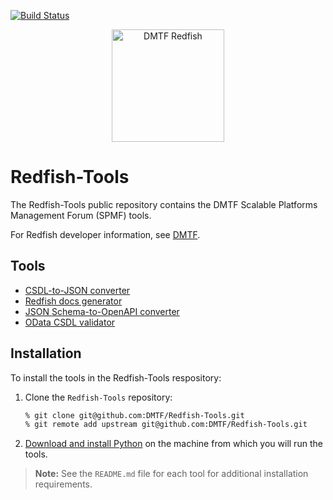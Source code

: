 [![Build Status](https://travis-ci.com/DMTF/Redfish-Tools.svg?branch=master)](https://travis-ci.com/github/DMTF/Redfish-Tools)
<p align="center">
  <img src="http://redfish.dmtf.org/sites/all/themes/dmtf2015/images/dmtf-redfish-logo.png" alt="DMTF Redfish" width=180>
</p>

# Redfish-Tools

The Redfish-Tools public repository contains the DMTF Scalable Platforms Management Forum (SPMF) tools.

For Redfish developer information, see [DMTF](https://redfish.dmtf.org/ "https://redfish.dmtf.org/").

## Tools

* [CSDL-to-JSON converter](csdl-to-json-convertor/README.md "csdl-to-json-convertor/README.md")
* [Redfish docs generator](doc-generator/README.md "doc-generator/README.md")
* [JSON Schema-to-OpenAPI converter](json-to-openapi-converter/README.md "json-to-openapi-converter/README.md")
* [OData CSDL validator](odata-csdl-validator/README.md "odata-csdl-validator/README.md")

## Installation

To install the tools in the Redfish-Tools respository:

1. Clone the `Redfish-Tools` repository:

    ```bash
    % git clone git@github.com:DMTF/Redfish-Tools.git
    % git remote add upstream git@github.com:DMTF/Redfish-Tools.git
    ```
1. [Download and install Python](https://www.python.org/downloads/ "https://www.python.org/downloads/") on the machine from which you will run the tools.

> **Note:** See the `README.md` file for each tool for additional installation requirements.
